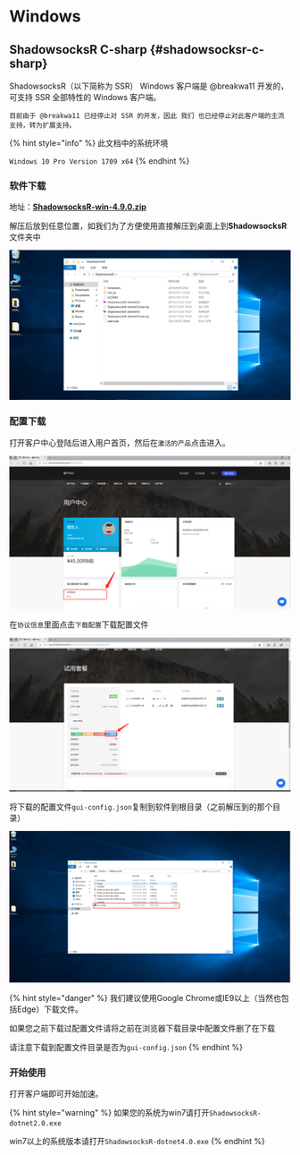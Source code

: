 # Windows

## ShadowsocksR C-sharp {#shadowsocksr-c-sharp}

ShadowsocksR（以下简称为 SSR） Windows 客户端是 @breakwa11 开发的，可支持 SSR 全部特性的 Windows 客户端。

`目前由于 @breakwa11 已经停止对 SSR 的开发，因此 我们 也已经停止对此客户端的主流支持，转为扩展支持。`

{% hint style="info" %}
此文档中的系统环境

`Windows 10 Pro Version 1709 x64`
{% endhint %}

### 软件下载

地址：[**ShadowsocksR-win-4.9.0.zip**](https://github.com/shadowsocksrr/shadowsocksr-csharp/releases/download/4.9.0/ShadowsocksR-win-4.9.0.zip)

解压后放到任意位置，如我们为了方便使用直接解压到桌面上到**ShadowsocksR**文件夹中

![](.gitbook/assets/wx20180608-024248.png)

### 配置下载

打开客户中心登陆后进入用户首页，然后在`激活的产品`点击进入。

![](.gitbook/assets/wx20180608-025140.png)

  
在`协议信息`里面点击`下载配置`下载配置文件

![](.gitbook/assets/wx20180608-025533.png)

将下载的配置文件`gui-config.json`复制到软件到根目录（之前解压到的那个目录）

![](.gitbook/assets/wx20180608-030024.png)

{% hint style="danger" %}
我们建议使用Google Chrome或IE9以上（当然也包括Edge）下载文件。

如果您之前下载过配置文件请将之前在浏览器下载目录中配置文件删了在下载

请注意下载到配置文件目录是否为`gui-config.json`
{% endhint %}

### 开始使用

打开客户端即可开始加速。

{% hint style="warning" %}
如果您的系统为win7请打开`ShadowsocksR-dotnet2.0.exe`

win7以上的系统版本请打开`ShadowsocksR-dotnet4.0.exe`
{% endhint %}



